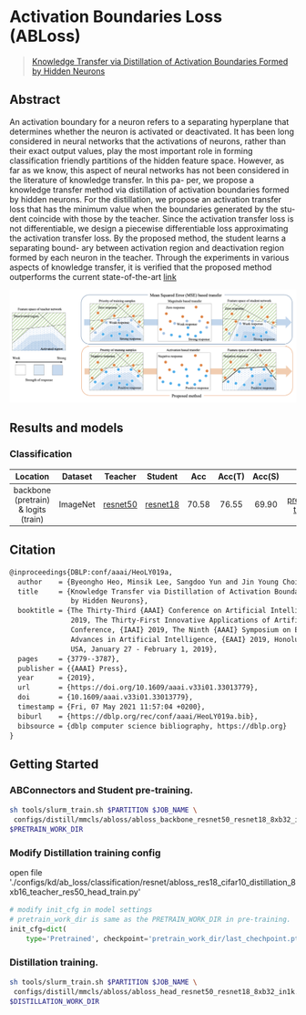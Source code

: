 # Activation Boundaries Loss (ABLoss)

> [Knowledge Transfer via Distillation of Activation Boundaries Formed by Hidden Neurons](https://arxiv.org/pdf/1811.03233.pdf)

<!-- [ALGORITHM] -->

## Abstract

An activation boundary for a neuron refers to a separating hyperplane that determines whether the neuron is activated or deactivated. It has been long considered in neural networks that the activations of neurons, rather than their exact output values, play the most important role in forming classification friendly partitions of the hidden feature space. However, as far as we know, this aspect of neural networks has not been considered in the literature of knowledge transfer. In this pa- per, we propose a knowledge transfer method via distillation of activation boundaries formed by hidden neurons. For the distillation, we propose an activation transfer loss that has the minimum value when the boundaries generated by the stu- dent coincide with those by the teacher. Since the activation transfer loss is not differentiable, we design a piecewise differentiable loss approximating the activation transfer loss. By the proposed method, the student learns a separating bound- ary between activation region and deactivation region formed by each neuron in the teacher. Through the experiments in various aspects of knowledge transfer, it is verified that the proposed method outperforms the current state-of-the-art [link](https://github.com/bhheo/AB_distillation)

![pipeline](/docs/en/imgs/model_zoo/abloss/pipeline.png)

## Results and models

### Classification

|               Location               | Dataset  |                                                   Teacher                                                    |                                                   Student                                                    |  Acc  | Acc(T) | Acc(S) |                                                                  Config                                                                  | Download                                                                                                                                  |
| :----------------------------------: | :------: | :----------------------------------------------------------------------------------------------------------: | :----------------------------------------------------------------------------------------------------------: | :---: | :----: | :----: | :--------------------------------------------------------------------------------------------------------------------------------------: | :---------------------------------------------------------------------------------------------------------------------------------------- |
| backbone (pretrain) & logits (train) | ImageNet | [resnet50](https://github.com/open-mmlab/mmclassification/blob/master/configs/resnet/resnet50_8xb32_in1k.py) | [resnet18](https://github.com/open-mmlab/mmclassification/blob/master/configs/resnet/resnet18_8xb32_in1k.py) | 70.58 | 76.55  | 69.90  | [pretrain_config](./abloss_backbone_resnet50_resnet18_8xb32_in1k_pretrain) [train_config](./abloss_head_resnet50_resnet18_8xb32_in1k.py) | [teacher](https://download.openmmlab.com/mmclassification/v0/resnet/resnet50_8xb32_in1k_20210831-ea4938fc.pth) \|[model](<>) \| [log](<>) |

## Citation

```latex
@inproceedings{DBLP:conf/aaai/HeoLY019a,
  author    = {Byeongho Heo, Minsik Lee, Sangdoo Yun and Jin Young Choi},
  title     = {Knowledge Transfer via Distillation of Activation Boundaries Formed
               by Hidden Neurons},
  booktitle = {The Thirty-Third {AAAI} Conference on Artificial Intelligence, {AAAI}
               2019, The Thirty-First Innovative Applications of Artificial Intelligence
               Conference, {IAAI} 2019, The Ninth {AAAI} Symposium on Educational
               Advances in Artificial Intelligence, {EAAI} 2019, Honolulu, Hawaii,
               USA, January 27 - February 1, 2019},
  pages     = {3779--3787},
  publisher = {{AAAI} Press},
  year      = {2019},
  url       = {https://doi.org/10.1609/aaai.v33i01.33013779},
  doi       = {10.1609/aaai.v33i01.33013779},
  timestamp = {Fri, 07 May 2021 11:57:04 +0200},
  biburl    = {https://dblp.org/rec/conf/aaai/HeoLY019a.bib},
  bibsource = {dblp computer science bibliography, https://dblp.org}
}
```

## Getting Started

### ABConnectors and Student pre-training.

```bash
sh tools/slurm_train.sh $PARTITION $JOB_NAME \
 configs/distill/mmcls/abloss/abloss_backbone_resnet50_resnet18_8xb32_in1k_pretrain.py\
$PRETRAIN_WORK_DIR

```

### Modify Distillation training config

open file './configs/kd/ab_loss/classification/resnet/abloss_res18_cifar10_distillation_8xb16_teacher_res50_head_train.py'

```python
# modify init_cfg in model settings
# pretrain_work_dir is same as the PRETRAIN_WORK_DIR in pre-training.
init_cfg=dict(
    type='Pretrained', checkpoint='pretrain_work_dir/last_chechpoint.pth'),
```

### Distillation training.

```bash
sh tools/slurm_train.sh $PARTITION $JOB_NAME \
 configs/distill/mmcls/abloss/abloss_head_resnet50_resnet18_8xb32_in1k.py\
$DISTILLATION_WORK_DIR

```

